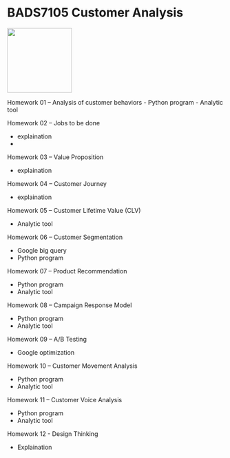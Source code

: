 # BADS7105 Customer Analysis
<p align="left">
<img src="https://www.smartdatacollective.com/wp-content/uploads/2017/06/customer-behaviour-analysis.jpg"
     width="150" height="150" >
</p>
Homework 01 – Analysis of customer behaviors
- Python program
- Analytic tool

Homework 02 – Jobs to be done
- explaination
-
Homework 03 – Value Proposition
- explaination

Homework 04 – Customer Journey
- explaination

Homework 05 – Customer Lifetime Value (CLV)
- Analytic tool

Homework 06 – Customer Segmentation
- Google big query
- Python program

Homework 07 – Product Recommendation
- Python program
- Analytic tool

Homework 08 – Campaign Response Model
- Python program
- Analytic tool

Homework 09 – A/B Testing
- Google optimization

Homework 10 – Customer Movement Analysis
- Python program 
- Analytic tool

Homework 11 – Customer Voice Analysis 
- Python program
- Analytic tool

Homework 12 - Design Thinking
- Explaination
